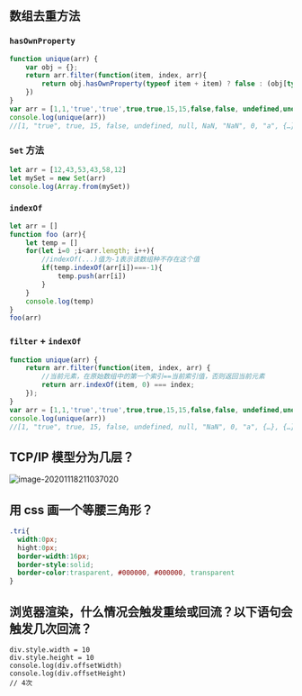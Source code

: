 ## 数组去重方法

### `hasOwnProperty`

```js
function unique(arr) {
    var obj = {};
    return arr.filter(function(item, index, arr){
        return obj.hasOwnProperty(typeof item + item) ? false : (obj[typeof item + item] = true)
    })
}
var arr = [1,1,'true','true',true,true,15,15,false,false, undefined,undefined, null,null, NaN, NaN,'NaN', 0, 0, 'a', 'a',{},{}];
console.log(unique(arr))
//[1, "true", true, 15, false, undefined, null, NaN, "NaN", 0, "a", {…}] //所有的都去重了
```

### `Set` 方法

```js
let arr = [12,43,53,43,58,12]
let mySet = new Set(arr)
console.log(Array.from(mySet))
```
### `indexOf`

```js
let arr = []
function foo (arr){
    let temp = []
    for(let i=0 ;i<arr.length; i++){
        //indexOf(...)值为-1表示该数组种不存在这个值
        if(temp.indexOf(arr[i])===-1){
            temp.push(arr[i])
        }
    }
    console.log(temp)
}
foo(arr)
```

### `filter` + `indexOf`

```js
function unique(arr) {
    return arr.filter(function(item, index, arr) {
        //当前元素，在原始数组中的第一个索引==当前索引值，否则返回当前元素
        return arr.indexOf(item, 0) === index;
    });
}
var arr = [1,1,'true','true',true,true,15,15,false,false, undefined,undefined, null,null, NaN, NaN,'NaN', 0, 0, 'a', 'a',{},{}];
console.log(unique(arr))
//[1, "true", true, 15, false, undefined, null, "NaN", 0, "a", {…}, {…}]
```

## TCP/IP 模型分为几层？

 ![image-20201118211037020](https://gitee.com/yxon123/gitee-sources/raw/master//Images/image-20201118211037020.png)

## 用 css 画一个等腰三角形？

  ```css
.tri{
    width:0px;
    hight:0px;
    border-width:16px;
    border-style:solid;
    border-color:trasparent, #000000, #000000, transparent
}
  ```

## 浏览器渲染，什么情况会触发重绘或回流？以下语句会触发几次回流？
    div.style.width = 10
    div.style.height = 10
    console.log(div.offsetWidth)
    console.log(div.offsetHeight)
    // 4次

